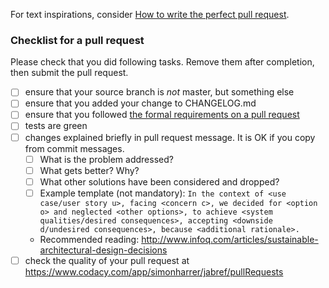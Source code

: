 For text inspirations, consider [How to write the perfect pull request](https://github.com/blog/1943-how-to-write-the-perfect-pull-request).

### Checklist for a pull request

Please check that you did following tasks.
Remove them after completion, then submit the pull request.

- [ ] ensure that your source branch is *not* master, but something else
- [ ] ensure that you added your change to CHANGELOG.md
- [ ] ensure that you followed [the formal requirements on a pull request](https://github.com/JabRef/jabref/blob/master/CONTRIBUTING.md#formal-requirements-for-a-pull-request)
- [ ] tests are green
- [ ] changes explained briefly in pull request message. It is OK if you copy from commit messages.
  - [ ] What is the problem addressed?
  - [ ] What gets better? Why?
  - [ ] What other solutions have been considered and dropped?
  - [ ] Example template (not mandatory): `In the context of <use case/user story u>, facing <concern c>, we decided for <option o> and neglected <other options>, to achieve <system qualities/desired consequences>, accepting <downside d/undesired consequences>, because <additional rationale>.`
  - Recommended reading: http://www.infoq.com/articles/sustainable-architectural-design-decisions
- [ ] check the quality of your pull request at https://www.codacy.com/app/simonharrer/jabref/pullRequests
